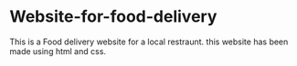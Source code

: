 # Website-for-food-delivery

This is a Food delivery website for a local restraunt. 
this website has been made using html and css.

